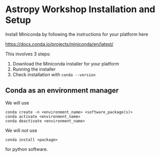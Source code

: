 # Astropy Workshop Installation and Setup

Install Miniconda by following the instructions for your platform here

https://docs.conda.io/projects/miniconda/en/latest/

This involves 3 steps:

1. Download the Miniconda installer for your platform
2. Running the installer
3. Check installation with `conda --version`

## Conda as an environment manager

We will use

    conda create -n <environment_name> <software_package(s)>
    conda activate <environment_name>
    conda deactivate <environment_name>

We will _not_ use

    conda install <package>

for python software.

